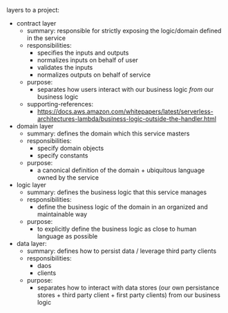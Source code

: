 layers to a project:
- contract layer
  - summary: responsible for strictly exposing the logic/domain defined in the service
  - responsibilities:
    - specifies the inputs and outputs
    - normalizes inputs on behalf of user
    - validates the inputs
    - normalizes outputs on behalf of service
  - purpose:
    - separates how users interact with our business logic _from_ our business logic
  - supporting-references:
    - https://docs.aws.amazon.com/whitepapers/latest/serverless-architectures-lambda/business-logic-outside-the-handler.html
- domain layer
  - summary: defines the domain which this service masters
  - responsibilities:
    - specify domain objects
    - specify constants
  - purpose:
    - a canonical definition of the domain + ubiquitous language owned by the service
- logic layer
  - summary: defines the business logic that this service manages
  - responsibilities:
    - define the business logic of the domain in an organized and maintainable way
  - purpose:
    - to explicitly define the business logic as close to human language as possible
- data layer:
  - summary: defines how to persist data / leverage third party clients
  - responsibilities:
    - daos
    - clients
  - purpose:
    - separates how to interact with data stores (our own persistance stores + third party client + first party clients) from our business logic
